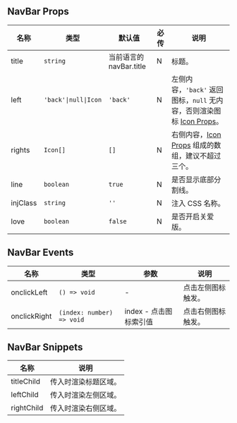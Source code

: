 ## NavBar Props

| 名称     | 类型                 | 默认值                  | 必传 | 说明                                                                                                                     |
| -------- | -------------------- | ----------------------- | ---- | ------------------------------------------------------------------------------------------------------------------------ |
| title    | `string`             | 当前语言的 navBar.title | N    | 标题。                                                                                                                   |
| left     | `'back'\|null\|Icon` | `'back'`                | N    | 左侧内容，`'back'` 返回图标，`null` 无内容，否则渲染图标 [Icon Props](https://stdf.design/#/components?nav=icon&tab=1)。 |
| rights   | `Icon[]`             | `[]`                    | N    | 右侧内容，[Icon Props](https://stdf.design/#/components?nav=icon&tab=1) 组成的数组，建议不超过三个。                     |
| line     | `boolean`            | `true`                  | N    | 是否显示底部分割线。                                                                                                     |
| injClass | `string`             | `''`                    | N    | 注入 CSS 名称。                                                                                                          |
| love     | `boolean`            | `false`                 | N    | 是否开启关爱版。                                                                                                         |

## NavBar Events

| 名称         | 类型                      | 参数                   | 说明               |
| ------------ | ------------------------- | ---------------------- | ------------------ |
| onclickLeft  | `() => void`              | -                      | 点击左侧图标触发。 |
| onclickRight | `(index: number) => void` | index - 点击图标索引值 | 点击右侧图标触发。 |

## NavBar Snippets

| 名称       | 说明                 |
| ---------- | -------------------- |
| titleChild | 传入时渲染标题区域。 |
| leftChild  | 传入时渲染左侧区域。 |
| rightChild | 传入时渲染右侧区域。 |
